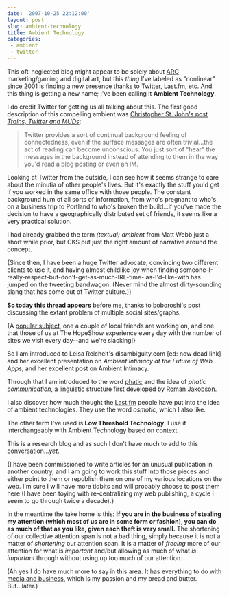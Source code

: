 ```yaml
---
date: '2007-10-25 22:12:00'
layout: post
slug: ambient-technology
title: Ambient Technology
categories:
 - ambient
 - twitter
---
```


This oft-neglected blog might appear to be solely about [ARG][1] marketing/gaming and digital art, but this _thing_ I've labeled as "nonlinear" since 2001 is finding a new presence thanks to Twitter, Last.fm, etc. And this thing is getting a new name; I've been calling it **Ambient Technology**.


I do credit Twitter for getting us all talking about this. The first good description of this compelling ambient was [Christopher St. John's post _Trains, Twitter and MUDs_][5]:

> Twitter provides a sort of continual background feeling of connectedness, even if the surface messages are often trivial...the act of reading can become unconscious. You just sort of "hear" the messages in the background instead of attending to them in the way you'd read a blog posting or even an IM.

Looking at Twitter from the outside, I can see how it seems strange to care about the minutia of other people's lives. But it's exactly the stuff you'd get if you worked in the same office with those people. The constant background hum of all sorts of information, from who's pregnant to who's on a business trip to Portland to who's broken the build...if you've made the decision to have a geographically distributed set of friends, it seems like a very practical solution.

I had already grabbed the term _(textual) ambient_ from Matt Webb just a short while prior, but CKS put just the right amount of narrative around the concept.

{Since then, I have been a huge Twitter advocate, convincing two different clients to use it, and having almost childlike joy when finding someone-I-really-respect-but-don't-get-as-much-IRL-time- as-I'd-like-with has jumped on the tweeting bandwagon. (Never mind the almost dirty-sounding slang that has come out of Twitter culture.)}

**So today this thread appears** before me, thanks to boboroshi's post discussing the extant problem of multiple social sites/graphs.

{A [popular subject][13], one a couple of local friends are working on, and one that those of us at The HopeShow experience every day with the number of sites we visit every day--and we're slacking!}

So I am introduced to Leisa Reichelt's disambiguity.com [ed: now dead link] and her excellent presentation on _Ambient Intimacy at the Future of Web Apps_, and her excellent post on Ambient Intimacy.

Through that I am introduced to the word [phatic][26] and the idea of _phatic communication_, a linguistic structure first developed by [Roman Jakobson][28].

I also discover how much thought the [Last.fm][29] people have put into the idea of ambient technologies. They use the word _osmotic_, which I also like.

The other term I've used is **Low Threshold Technology**. I use it interchangeably with Ambient Technology based on context.

This is a research blog and as such I don't have much to add to this conversation..._yet_.

{I have been commissioned to write articles for an unusual publication in another country, and I am going to work this stuff into those pieces and either point to them or republish them on one of my various locations on the web. I'm sure I will have more tidbits and will probably choose to post them here (I have been toying with re-centralizing my web publishing, a cycle I seem to go through twice a decade).}

In the meantime the take home is this: **If you are in the business of stealing my attention (which most of us are in some form or fashion), you can do as much of that as you like, given each theft is very small.** The shortening of our collective attention span is not a bad thing, simply because it is not a matter of _shortening_ our attention span. It is a matter of _freeing_ more of our attention for what is _important_ and/but allowing as much of what _is important_ through without using up too much of our attention.

(Ah yes I do have much more to say in this area. It has everything to do with [media and business][32], which is my passion and my bread and butter. But...later.)

   [1]: http://en.wikipedia.org/wiki/Alternate_reality_game

   [5]: http://artofsystems.blogspot.com/2007/06/trains-twitter-and-muds.html

   [13]: http://www.google.com/search?q=social+graph

   [26]: http://dictionary.reference.com/search?q=phatic (denoting speech used to express or create an atmosphere of shared feelings, goodwill, or sociability rather than to impart information)

   [27]: http://www.frogdesign.com/frogblog/twitter-the-missing-messenger.html

   [28]: http://en.wikipedia.org/wiki/Roman_Jakobson (was a Russian thinker who became one of the most influential linguists of the 20th century by pioneering the development of structural analysis of language, poetry, and art)

   [29]: http://last.fm

   [32]: http://avc.blogs.com/a_vc/2005/11/the_future_of_m.html

